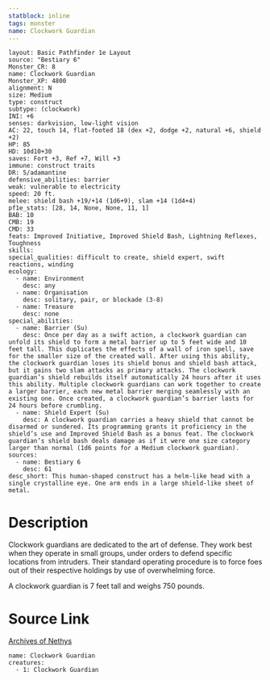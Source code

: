 ```yaml
---
statblock: inline
tags: monster
name: Clockwork Guardian
---
```

```statblock
layout: Basic Pathfinder 1e Layout
source: "Bestiary 6"
Monster_CR: 8
name: Clockwork Guardian
Monster_XP: 4800
alignment: N
size: Medium
type: construct
subtype: (clockwork)
INI: +6
senses: darkvision, low-light vision
AC: 22, touch 14, flat-footed 18 (dex +2, dodge +2, natural +6, shield +2)
HP: 85
HD: 10d10+30
saves: Fort +3, Ref +7, Will +3
immune: construct traits
DR: 5/adamantine
defensive_abilities: barrier
weak: vulnerable to electricity
speed: 20 ft.
melee: shield bash +19/+14 (1d6+9), slam +14 (1d4+4)
pf1e_stats: [28, 14, None, None, 11, 1]
BAB: 10
CMB: 19
CMD: 33
feats: Improved Initiative, Improved Shield Bash, Lightning Reflexes, Toughness
skills: 
special_qualities: difficult to create, shield expert, swift reactions, winding
ecology:
  - name: Environment
    desc: any
  - name: Organisation
    desc: solitary, pair, or blockade (3-8)
  - name: Treasure
    desc: none
special_abilities:
  - name: Barrier (Su)
    desc: Once per day as a swift action, a clockwork guardian can unfold its shield to form a metal barrier up to 5 feet wide and 10 feet tall. This duplicates the effects of a wall of iron spell, save for the smaller size of the created wall. After using this ability, the clockwork guardian loses its shield bonus and shield bash attack, but it gains two slam attacks as primary attacks. The clockwork guardian’s shield rebuilds itself automatically 24 hours after it uses this ability. Multiple clockwork guardians can work together to create a larger barrier, each new metal barrier merging seamlessly with an existing one. Once created, a clockwork guardian’s barrier lasts for 24 hours before crumbling.
  - name: Shield Expert (Su)
    desc: A clockwork guardian carries a heavy shield that cannot be disarmed or sundered. Its programming grants it proficiency in the shield’s use and Improved Shield Bash as a bonus feat. The clockwork guardian’s shield bash deals damage as if it were one size category larger than normal (1d6 points for a Medium clockwork guardian).
sources:
  - name: Bestiary 6
    desc: 61
desc_short: This human-shaped construct has a helm-like head with a single crystalline eye. One arm ends in a large shield-like sheet of metal.
```
# Description
Clockwork guardians are dedicated to the art of defense. They work best when they operate in small groups, under orders to defend specific locations from intruders. Their standard operating procedure is to force foes out of their respective holdings by use of overwhelming force. 

A clockwork guardian is 7 feet tall and weighs 750 pounds.
# Source Link
[Archives of Nethys](https://aonprd.com/MonsterDisplay.aspx?ItemName=Clockwork%20Guardian)
```encounter-table
name: Clockwork Guardian
creatures:
  - 1: Clockwork Guardian
```
